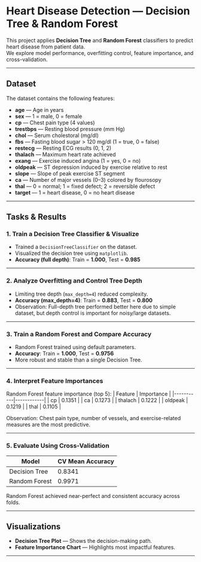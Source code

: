 # Heart Disease Detection — Decision Tree & Random Forest

This project applies **Decision Tree** and **Random Forest** classifiers to predict heart disease from patient data.  
We explore model performance, overfitting control, feature importance, and cross-validation.

---

## Dataset
The dataset contains the following features:

- **age** — Age in years  
- **sex** — 1 = male, 0 = female  
- **cp** — Chest pain type (4 values)  
- **trestbps** — Resting blood pressure (mm Hg)  
- **chol** — Serum cholestoral (mg/dl)  
- **fbs** — Fasting blood sugar > 120 mg/dl (1 = true, 0 = false)  
- **restecg** — Resting ECG results (0, 1, 2)  
- **thalach** — Maximum heart rate achieved  
- **exang** — Exercise induced angina (1 = yes, 0 = no)  
- **oldpeak** — ST depression induced by exercise relative to rest  
- **slope** — Slope of peak exercise ST segment  
- **ca** — Number of major vessels (0–3) colored by flourosopy  
- **thal** — 0 = normal; 1 = fixed defect; 2 = reversible defect  
- **target** — 1 = heart disease, 0 = no heart disease  

---

## Tasks & Results

### **1️. Train a Decision Tree Classifier & Visualize**
- Trained a `DecisionTreeClassifier` on the dataset.
- Visualized the decision tree using `matplotlib`.
- **Accuracy (full depth)**: Train = **1.000**, Test = **0.985**  

---

### **2️. Analyze Overfitting and Control Tree Depth**
- Limiting tree depth (`max_depth=4`) reduced complexity.
- **Accuracy (max_depth=4)**: Train = **0.883**, Test = **0.800**
- Observation: Full-depth tree performed better here due to simple dataset, but depth control is important for noisy/large datasets.

---

### **3️. Train a Random Forest and Compare Accuracy**
- Random Forest trained using default parameters.
- **Accuracy**: Train = **1.000**, Test = **0.9756**  
- More robust and stable than a single Decision Tree.

---

### **4️. Interpret Feature Importances**
Random Forest feature importance (top 5):
| Feature   | Importance |
|-----------|------------|
| cp        | 0.1351     |
| ca        | 0.1273     |
| thalach   | 0.1222     |
| oldpeak   | 0.1219     |
| thal      | 0.1105     |

Observation: Chest pain type, number of vessels, and exercise-related measures are the most predictive.

---

### **5️. Evaluate Using Cross-Validation**
| Model           | CV Mean Accuracy |
|-----------------|------------------|
| Decision Tree   | 0.8341           |
| Random Forest   | 0.9971           |

Random Forest achieved near-perfect and consistent accuracy across folds.

---

## Visualizations
- **Decision Tree Plot** — Shows the decision-making path.  
- **Feature Importance Chart** — Highlights most impactful features.

---


